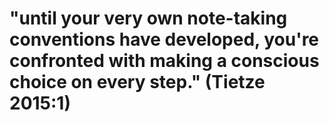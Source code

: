# "until your very own note-taking conventions have developed, you're confronted with making a conscious choice on every step." (Tietze 2015:1)